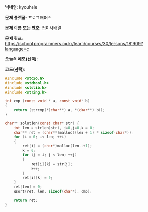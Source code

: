 **닉네임**: kyouhele

**문제 플랫폼**: 프로그래머스

**문제 이름 또는 번호**: 접미사배열

**문제 링크**: https://school.programmers.co.kr/learn/courses/30/lessons/181909?language=c

**오늘의 메모(선택)**: 

**코드(선택)**:

```c
#include <stdio.h>
#include <stdbool.h>
#include <stdlib.h>
#include <string.h>

int cmp (const void * a, const void* b)
{
    return (strcmp(*(char**) a, *(char**) b));
}

char** solution(const char* str) {
    int len = strlen(str), i=0,j=0,k = 0;
    char** ret = (char**)malloc((len + 1) * sizeof(char*));
    for (i = 0; i< len; ++i)
    {
        ret[i] = (char*)malloc(len-i+1);
        k = 0;
        for (j = i; j < len; ++j)
        {
            ret[i][k] = str[j];
            k++;
        }
        ret[i][k] = 0;
    }
    ret[len] = 0;
    qsort(ret, len, sizeof(char*), cmp);
    
    return ret;
}


```
